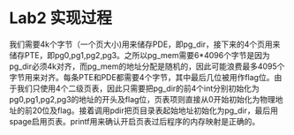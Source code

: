 Lab2 实现过程
=============
我们需要4k个字节（一个页大小)用来储存PDE，即pg_dir，接下来的4个页用来储存PTE，即pg0,pg1,pg2,pg3。之所以pg_mem需要6*4096个字节是因为pg_dir必须4k对齐，而pg_mem的地址分配是随机的，因此可能浪费最多4095个字节用来对齐。每条PTE和PDE都需要4个字节，其中最后几位被用作flag位。由于我们只使用4个二级页表，因此只需要把pg_dir的前4个int分别初始化为pg0,pg1,pg2,pg3的地址的开头及flag位，页表项则直接从0开始初始化为物理地址的前20位及flag。接着调用pdir把页目录表起始地址初始化为pg_dir，最后用spage启用页表。printf用来确认开启页表过后程序的内存映射是正确的。
